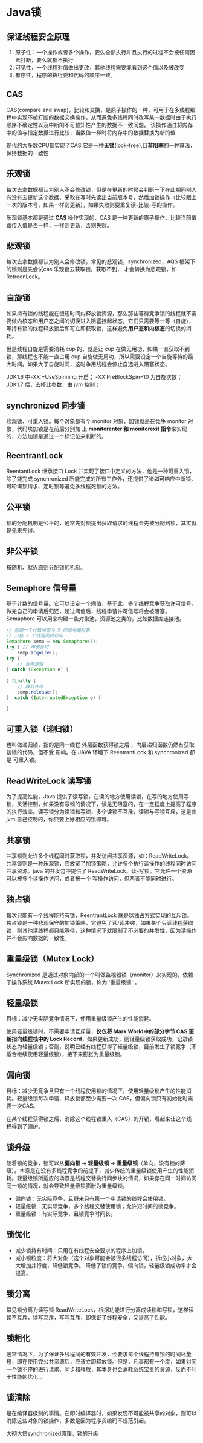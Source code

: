 # Java锁

## 保证线程安全原理

1. 原子性：一个操作或者多个操作，要么全部执行并且执行的过程不会被任何因素打断，要么就都不执行
2. 可见性，一个线程对值做出更改，其他线程需要能看到这个值以及被改变
3. 有序性，程序的执行要和代码的顺序一致。

## CAS

CAS(compare and swap)，比较和交换，是原子操作的一种，可用于在多线程编程中实现不被打断的数据交换操作，从而避免多线程同时改写某一数据时由于执行顺序不确定性以及中断的不可预知性产生的数据不一致问题。 该操作通过将内存中的值与指定数据进行比较，当数值一样时将内存中的数据替换为新的值

现代的大多数CPU都实现了CAS,它是一种**无锁**(lock-free),且**非阻塞**的一种算法，保持数据的一致性

## 乐观锁

每次去拿数据都认为别人不会修改锁，但是在更新的时候会判断一下在此期间别人有没有去更新这个数据，采取在写时先读出当前版本号，然后加锁操作（比较跟上一次的版本号，如果一样则更新），如果失败则要重复读-比较-写的操作。

乐观锁基本都是通过 **CAS** 操作实现的，CAS 是一种更新的原子操作，比较当前值跟传入值是否一样，一样则更新，否则失败。

## 悲观锁

每次去拿数据都认为别人会修改锁，常见的悲观锁，synchronized，AQS 框架下的锁则是先尝试cas 乐观锁去获取锁，获取不到， 才会转换为悲观锁，如 RetreenLock。

## 自旋锁

如果持有锁的线程能在很短时间内释放锁资源，那么那些等待竞争锁的线程就不需要做内核态和用户态之间的切换进入阻塞挂起状态，它们只需要等一等（自旋），等持有锁的线程释放锁后即可立即获取锁，这样避免**用户态和内核态**的切换的消耗。

但是线程自旋是需要消耗 cup 的，就是让 cup 在做无用功，如果一直获取不到锁，那线程也不能一直占用 cup 自旋做无用功，所以需要设定一个自旋等待的最大时间。如果大于自旋时间，这时争用线程会停止自选进入阻塞状态。

JDK1.6 中-XX:+UseSpinning 开启；
-XX:PreBlockSpin=10 为自旋次数；
JDK1.7 后，去掉此参数，由 jvm 控制；

## synchronized 同步锁

悲观锁、可重入锁。每个对象都有个 monitor 对象，加锁就是在竞争 monitor 对象，代码块加锁是在前后分别加
上 **monitorenter 和 monitorexit 指令**来实现的，方法加锁是通过一个标记位来判断的。

## ReentrantLock

ReentantLock 继承接口 Lock 并实现了接口中定义的方法，他是一种可重入锁，除了能完成 synchronized 所能完成的所有工作外，还提供了诸如可响应中断锁、可轮询锁请求、定时锁等避免多线程死锁的方法。

## 公平锁

锁的分配机制是公平的，通常先对锁提出获取请求的线程会先被分配到锁，其实就是先来先得。

## 非公平锁

按随机、就近原则分配锁的机制。

## Semaphore 信号量

基于计数的信号量。它可以设定一个阈值，基于此，多个线程竞争获取许可信号，做完自己的申请后归还，超过阈值后，线程申请许可信号将会被阻塞。Semaphore 可以用来构建一些对象池，资源池之类的，比如数据库连接池。

```java
// 创建一个计数阈值为 5 的信号量对象
// 只能 5 个线程同时访问
Semaphore semp = new Semaphore(5);
try { // 申请许可
	semp.acquire();
try {
    // 业务逻辑        
} catch (Exception e) {
    
} finally {
	// 释放许可
	semp.release();
}  catch (InterruptedException e) { 

}
```

## 可重入锁（递归锁）

也叫做递归锁，指的是同一线程 外层函数获得锁之后 ，内层递归函数仍然有获取该锁的代码，但不受
影响。在 JAVA 环境下 ReentrantLock 和 synchronized 都是 可重入锁。

## ReadWriteLock 读写锁

为了提高性能，Java 提供了读写锁，在读的地方使用读锁，在写的地方使用写锁，灵活控制，如果没有写锁的情况下，读是无阻塞的，在一定程度上提高了程序的执行效率。读写锁分为读锁和写锁，多个读锁不互斥，读锁与写锁互斥，这是由 jvm 自己控制的，你只要上好相应的锁即可。

##  共享锁

共享锁则允许多个线程同时获取锁，并发访问共享资源，如：ReadWriteLock。共享锁则是一种乐观锁，它放宽了加锁策略，允许多个执行读操作的线程同时访问共享资源。java 的并发包中提供了 ReadWriteLock，读-写锁。它允许一个资源可以被多个读操作访问，或者被一个 写操作访问，但两者不能同时进行。

##  独占锁

每次只能有一个线程能持有锁，ReentrantLock 就是以独占方式实现的互斥锁。独占锁是一种悲观保守的加锁策略，它避免了读/读冲突，如果某个只读线程获取锁，则其他读线程都只能等待，这种情况下就限制了不必要的并发性，因为读操作并不会影响数据的一致性。

## 重量级锁（Mutex Lock）

Synchronized 是通过对象内部的一个叫做监视器锁（monitor）来实现的，依赖于操作系统 Mutex Lock 所实现的锁，称为''重量级锁''。

## 轻量级锁

目标：减少无实际竞争情况下，使用重量级锁产生的性能消耗。

使用轻量级锁时，不需要申请互斥量，**仅仅将 Mark World中的部分字节 CAS 更新指向线程栈中的 Lock Record**，如果更新成功，则轻量级锁获取成功，记录锁状态为轻量级锁；否则，说明已经有线程获得了轻量级锁，目前发生了锁竞争（不适合继续使用轻量级锁），接下来膨胀为重量级锁。

## 偏向锁

目标：减少无竞争且只有一个线程使用锁的情况下，使用轻量级锁产生的性能消耗。轻量级锁每次申请、释放锁都至少需要一次 CAS，但偏向锁只有初始化时需要一次CAS。

在某个线程获得锁之后，消除这个线程锁重入（CAS）的开销，看起来让这个线程得到了偏护。

## 锁升级

随着锁的竞争，锁可以从**偏向锁 -> 轻量级锁 -> 重量级锁**（单向，没有锁的降级）。本意是在没有多线程竞争的前提下，减少传统的重量级锁使用产生的性能消耗。轻量级锁所适应的场景是线程交替执行同步块的情况，如果存在同一时间访问同一锁的情况，就会导致轻量级锁膨胀为重量级锁。

- 偏向锁：无实际竞争，且将来只有第一个申请锁的线程会使用锁。
- 轻量级锁：无实际竞争，多个线程交替使用锁；允许短时间的锁竞争。
- 重量级锁：有实际竞争，且锁竞争时间长。

## 锁优化

* 减少锁持有时间：只用在有线程安全要求的程序上加锁。
* 减小锁粒度：将大对象（这个对象可能会被很多线程访问），拆成小对象，大大增加并行度，降低锁竞争。
  降低了锁的竞争，偏向锁，轻量级锁成功率才会提高。

## 锁分离

常见锁分离为读写锁 ReadWriteLock，根据功能进行分离成读锁和写锁，这样读读不互斥，读写互斥，写写互斥，即保证了线程安全，又提高了性能。

## 锁粗化

通常情况下，为了保证多线程间的有效并发，会要求每个线程持有锁的时间尽量短，即在使用完公共资源后，应该立即释放锁。但是，凡事都有一个度，如果对同一个锁不停的进行请求、同步和释放，其本身也会消耗系统宝贵的资源，反而不利于性能的优化 。

## 锁清除

是在编译器级别的事情。在即时编译器时，如果发现不可能被共享的对象，则可以消除这些对象的锁操作，多数是因为程序员编码不规范引起。

[大彻大悟synchronized原理，锁的升级](https://www.jianshu.com/p/67b9a806463e)